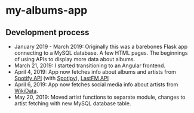 # my-albums-app

## Development process
- January 2019 - March 2019: Originally this was a barebones Flask app connecting to a MySQL database. A few HTML pages. The beginnings of using APIs to display more data about albums.
- March 21, 2019: I started transitioning to an Angular frontend.
- April 4, 2019: App now fetches info about albums and artists from [Spotify API](https://developer.spotify.com/documentation/web-api/) (with [Spotipy](https://spotipy.readthedocs.io/en/latest/)), [LastFM API](https://www.last.fm/api)
- April 6, 2019: App now fetches social media info about artists from [WikiData](https://www.wikidata.org/wiki/Wikidata:Main_Page).
- May 20, 2019: Moved artist functions to separate module, changes to artist fetching with new MySQL database table.
